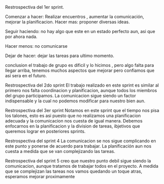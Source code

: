 Restrospectiva del 1er sprint.

Comenzar a hacer:
Realizar encuentros , aumentar la comunicación, mejorar la planificacion.
Hacer mas:
proponer diversas ideas.

Seguir haciendo:
no hay algo que este en un estado perfecto aun, asi que por ahora nada. 

Hacer menos:
 no comunicarse 
 
Dejar de hacer:
dejar las tareas para ultimo momento.


conclusion 
el trabajo de grupo es dificil y lo hicimos , pero algo falta para llegar arriba, tenemos muchos aspectos que mejorar pero confiamos que asi sera en el futuro. 

Restrospectiva del 2do sprint 
El trabajo realizado en este sprint es similar al primero nos falta coordinacion y planificacion, aunque todos los miembros del grupo participamos. La comunicacion sigue siendo un factor indispensable y la cual no podemos modificar para nuestro bien aun.

Restrospectiva del 3er sprint
Notamos en este sprint que el tiempo nos pisa los talones, esto es asi puesto que no realizamos una planificacion adecuada y la comunicacion nos cuesta de igual manera. Debemos enfocarnos en la planificacion y la division de tareas, ibjetivos que queremos lograr en posteriores sprints.

Restrospectiva del sprint 4
La comunicacion se nos sigue complicando en este punto y ponerse de acuerdo para trabajar. La planificación aun nos cuesta a medida que se van complejizando las tareas.

Restrospectiva del sprint 5
creo que nuestro punto debil sigue siendo la comunicacion, aunque tratamos de trabajar todos en el proyecto. A medida que se complejizan las tareas nos vamos quedando un toque atras, esperamos mejorar proximamente
